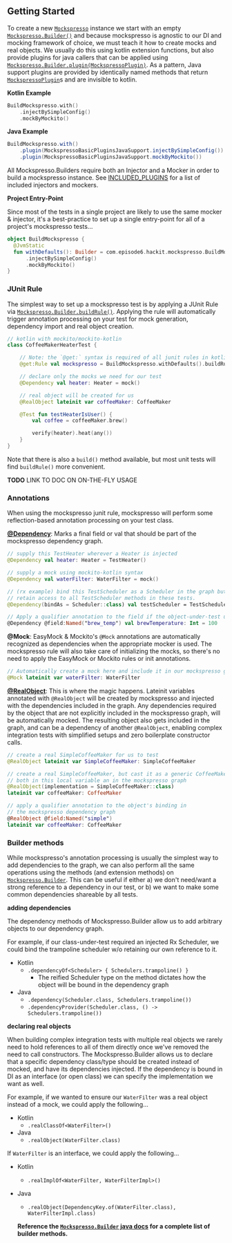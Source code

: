 ## Getting Started
To create a new [`Mockspresso`](javadocs/mockspresso-api/mockspresso-api/com.episode6.hackit.mockspresso/-mockspresso/index.html) instance we start with an empty [`Mockspresso.Builder()`](javadocs/mockspresso-api/mockspresso-api/com.episode6.hackit.mockspresso/-mockspresso/-builder/index.html) and because mockspresso is agnostic to our DI and mocking framework of choice, we must teach it how to create mocks and real objects. We usually do this using kotlin extension functions, but also provide plugins for java callers that can be applied using [`Mockspresso.Builder.plugin(MockspressoPlugin)`](javadocs/mockspresso-api/mockspresso-api/com.episode6.hackit.mockspresso/-mockspresso/-builder/plugin.html). As a pattern, Java support plugins are provided by identically named methods that return [`MockspressoPlugin`](javadocs/mockspresso-api/mockspresso-api/com.episode6.hackit.mockspresso.api/-mockspresso-plugin/index.html)s and are invisible to kotlin.

**Kotlin Example**
```kotlin
BuildMockspresso.with()
    .injectBySimpleConfig()
    .mockByMockito()
```

**Java Example**
```java
BuildMockspresso.with()
    .plugin(MockspressoBasicPluginsJavaSupport.injectBySimpleConfig())
    .plugin(MockspressoBasicPluginsJavaSupport.mockByMockito())
```

All Mockspresso.Builders require both an Injector and a Mocker in order to build a mockspresso instance. See [INCLUDED_PLUGINS](INCLUDED_PLUGINS.md) for a list of included injectors and mockers.

**Project Entry-Point**

Since most of the tests in a single project are likely to use the same mocker & injector, it's a best-practice to set up a single entry-point for all of a project's mockspresso tests...
```kotlin
object BuildMockspresso {
  @JvmStatic
  fun withDefaults(): Builder = com.episode6.hackit.mockspresso.BuildMockspresso.with()
      .injectBySimpleConfig()
      .mockByMockito()
}
```

### JUnit Rule
The simplest way to set up a mockspresso test is by applying a JUnit Rule via [`Mockspresso.Builder.buildRule()`](javadocs/mockspresso-api/mockspresso-api/com.episode6.hackit.mockspresso/-mockspresso/-builder/build-rule.html). Applying the rule will automatically trigger annotation processing on your test for mock generation, dependency import and real object creation.

```kotlin
// kotlin with mockito/mockito-kotlin
class CoffeeMakerHeaterTest {

    // Note: the `@get:` syntax is required of all junit rules in kotlin tests
    @get:Rule val mockspresso = BuildMockspresso.withDefaults().buildRule()

    // declare only the mocks we need for our test
    @Dependency val heater: Heater = mock()

    // real object will be created for us
    @RealObject lateinit var coffeeMaker: CoffeeMaker

    @Test fun testHeaterIsUser() {
        val coffee = coffeeMaker.brew()

        verify(heater).heat(any())
    }
}
```
Note that there is also a `build()` method available, but most unit tests will find `buildRule()` more convenient.

**TODO** LINK TO DOC ON ON-THE-FLY USAGE

### Annotations

When using the mockspresso junit rule, mockspresso will perform some reflection-based annotation processing on your test class.

[**@Dependency**](javadocs/mockspresso-api/mockspresso-api/com.episode6.hackit.mockspresso.annotation/-dependency/index.html): Marks a final field or val that should be part of the mockspresso dependency graph.
```kotlin
// supply this TestHeater wherever a Heater is injected
@Dependency val heater: Heater = TestHeater()

// supply a mock using mockito-kotlin syntax
@Dependency val waterFilter: WaterFilter = mock()

// (rx example) bind this TestScheduler as a Scheduler in the graph but
// retain access to all TestScheduler methods in these tests.
@Dependency(bindAs = Scheduler::class) val testScheduler = TestScheduler()

// Apply a qualifier annotation to the field if the object-under-test uses one to inject the dependency.
@Dependency @field:Named("brew_temp") val brewTemperature: Int = 100
```

**@Mock**: EasyMock & Mockito's `@Mock` annotations are automatically recognized as dependencies when the appropriate mocker is used. The mockspresso rule will also take care of initializing the mocks, so there's no need to apply the EasyMock or Mockito rules or init annotations.
```kotlin
// Automatically create a mock here and include it in our mockspresso graph
@Mock lateinit var waterFilter: WaterFilter
```

[**@RealObject**](javadocs/mockspresso-api/mockspresso-api/com.episode6.hackit.mockspresso.annotation/-real-object/index.html): This is where the magic happens. Lateinit variables annotated with `@RealObject` will be created by mockspresso and injected with the dependencies included in the graph. Any dependencies required by the object that are not explicitly included in the mockspresso graph, will be automatically mocked. The resulting object also gets included in the graph, and can be a dependency of another `@RealObject`, enabling complex integration tests with simplified setups and zero boilerplate constructor calls.
```kotlin
// create a real SimpleCoffeeMaker for us to test
@RealObject lateinit var SimpleCoffeeMaker: SimpleCoffeeMaker

// create a real SimpleCoffeeMaker, but cast it as a generic CoffeeMaker
// both in this local variable an in the mockspresso graph
@RealObject(implementation = SimpleCoffeeMaker::class)
lateinit var coffeeMaker: CoffeeMaker

// apply a qualifier annotation to the object's binding in
// the mockspresso dependency graph
@RealObject @field:Named("simple")
lateinit var coffeeMaker: CoffeeMaker
```

### Builder methods
While mockspresso's annotation processing is usually the simplest way to add dependencies to the graph, we can also perform all the same operations using the methods (and extension methods) on [`Mockspresso.Builder`](javadocs/mockspresso-api/mockspresso-api/com.episode6.hackit.mockspresso/-mockspresso/-builder/index.html). This can be useful if either a) we don't need/want a strong reference to a dependency in our test, or b) we want to make some common dependencies shareable by all tests.

**adding dependencies**

The dependency methods of Mockspresso.Builder allow us to add arbitrary objects to our dependency graph.

For example, if our class-under-test required an injected Rx Scheduler, we could bind the trampoline scheduler w/o retaining our own reference to it.
- Kotlin
  - `.dependencyOf<Scheduler> { Schedulers.trampoline() }`
    - The reified Scheduler type on the method dictates how the object will be bound in the dependency graph
- Java
  - `.dependency(Scheduler.class, Schedulers.trampoline())`
  - `.dependencyProvider(Scheduler.class, () -> Schedulers.trampoline())`

**declaring real objects**

When building complex integration tests with multiple real objects we rarely need to hold references to all of them directly once we've removed the need to call constructors. The Mockspresso.Builder allows us to declare that a specific dependency class/type should be created instead of mocked, and have its dependencies injected. If the dependency is bound in DI as an interface (or open class) we can specify the implementation we want as well.

For example, if we wanted to ensure our `WaterFilter` was a real object instead of a mock, we could apply the following...
- Kotlin
  - `.realClassOf<WaterFilter>()`
- Java
  - `.realObject(WaterFilter.class)`


If `WaterFilter` is an interface, we could apply the following...
- Kotlin
  - `.realImplOf<WaterFilter, WaterFilterImpl>()`
- Java
  - `.realObject(DependencyKey.of(WaterFilter.class), WaterFilterImpl.class)`



  **Reference the [`Mockspresso.Builder` java docs](javadocs/mockspresso-api/mockspresso-api/com.episode6.hackit.mockspresso/-mockspresso/-builder/index.html) for a complete list of builder methods.**
